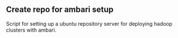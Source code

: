 ## Create repo for ambari setup

Script for setting up a ubuntu repository server for deploying hadoop clusters with ambari.
